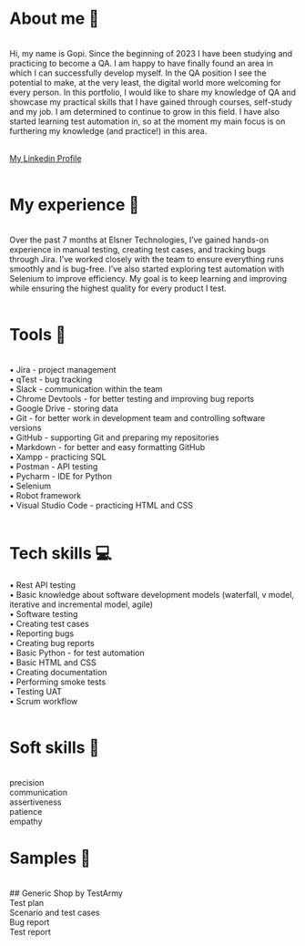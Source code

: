 <h1>About me 👋</h1><br>
Hi, my name is Gopi. Since the beginning of 2023 I have been studying and practicing to become a QA. I am happy to have finally found an area in which I can successfully develop myself.  In the QA position I see the potential to make, at the very least, the digital world more welcoming for every person. In this portfolio, I would like to share my knowledge of QA and showcase my practical skills that I have gained through courses, self-study and my job. I am determined to continue to grow in this field. I have also started learning test automation in, so at the moment my main focus is on furthering my knowledge (and practice!) in this area.<br>
<br>

[My Linkedin Profile](https://www.linkedin.com/in/gopi-gabani-b277a6225/)<br>
<br>
<h1>My experience 🏢</h1><br>
Over the past 7 months at Elsner Technologies, I’ve gained hands-on experience in manual testing, creating test cases, and tracking bugs through Jira. I’ve worked closely with the team to ensure everything runs smoothly and is bug-free. I’ve also started exploring test automation with Selenium to improve efficiency. My goal is to keep learning and improving while ensuring the highest quality for every product I test.<br>
<br>
<h1>Tools 🔧</h1><br>
•	Jira - project management<br>
•	qTest - bug tracking<br>
•	Slack - communication within the team<br>
•	Chrome Devtools - for better testing and improving bug reports<br>
•	Google Drive - storing data<br>
•	Git - for better work in development team and controlling software versions<br>
•	GitHub - supporting Git and preparing my repositories<br>
•	Markdown - for better and easy formatting GitHub<br>
•	Xampp - practicing SQL<br>
•	Postman - API testing<br>
•	Pycharm - IDE for Python<br>
•	Selenium<br>
•	Robot framework<br>
•	Visual Studio Code - practicing HTML and CSS<br>

<br>
<h1>Tech skills 💻</h1>
•	Rest API testing<br>
•	Basic knowledge about software development models (waterfall, v model, iterative and incremental model, agile)<br>
•	Software testing<br>
•	Creating test cases<br>
•	Reporting bugs<br>
•	Creating bug reports<br>
•	Basic Python - for test automation<br>
•	Basic HTML and CSS<br>
•	Creating documentation<br>
•	Performing smoke tests<br>
•	Testing UAT<br>
•	Scrum workflow<br>
<br>
<h1>Soft skills 📁</h1><br>
precision<br>
communication<br>
assertiveness<br>
patience<br>
empathy<br>
<h1>Samples 🔬</h1><br>
## Generic Shop by TestArmy<br>
Test plan<br>
Scenario and test cases<br>
Bug report<br>
Test report<br>
